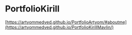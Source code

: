 # PortfolioKirill
[https://artyommedved.github.io/PortfolioArtyom/#aboutme](https://artyommedved.github.io/PortfolioKirillMavlin/)

